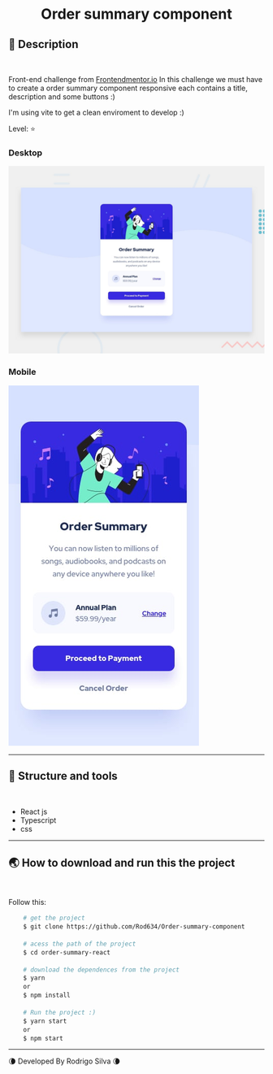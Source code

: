 <h1 align="center">
    Order summary component
</h1>

## 🎈 Description
<br>

Front-end challenge from [Frontendmentor.io](https://www.frontendmentor.io/challenges/order-summary-component-QlPmajDUj) In this challenge we must have to create a order summary component responsive each contains a title, description and some buttons :)

I'm using vite to get a clean enviroment to develop :)

Level: ⭐

### Desktop
![Design preview for the Order summary card coding challenge](./sketch//desktop-preview.jpg)

### Mobile
![Design preview for the Order summary card coding challenge mobile](./sketch//mobile-design.jpg)

---
## 🔧 Structure and tools
<br>

 - React js
 - Typescript
 - css
---
## 🌏 How to download and run this the project
<br>

Follow this:

```bash
    # get the project
    $ git clone https://github.com/Rod634/Order-summary-component

    # acess the path of the project
    $ cd order-summary-react

    # download the dependences from the project
    $ yarn
    or
    $ npm install

    # Run the project :)
    $ yarn start
    or
    $ npm start

```
---

🌘 Developed By Rodrigo Silva 🌘  

